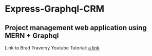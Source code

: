 # Express-Graphql-CRM
## Project management web application using MERN + Graphql
Link to Brad Traversy Youtube Tutorial: [a link](https://www.youtube.com/watch?v=BcLNfwF04Kw&t=1462s)
